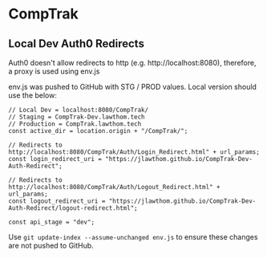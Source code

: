 # CompTrak

## Local Dev Auth0 Redirects
Auth0 doesn't allow redirects to http (e.g. http://localhost:8080), therefore, a proxy is used using env.js

env.js was pushed to GitHub with STG / PROD values. Local version should use the below:

```
// Local Dev = localhost:8080/CompTrak/
// Staging = CompTrak-Dev.lawthom.tech
// Production = CompTrak.lawthom.tech
const active_dir = location.origin + "/CompTrak/";

// Redirects to http://localhost:8080/CompTrak/Auth/Login_Redirect.html" + url_params;
const login_redirect_uri = "https://jlawthom.github.io/CompTrak-Dev-Auth-Redirect";

// Redirects to http://localhost:8080/CompTrak/Auth/Logout_Redirect.html" + url_params;
const logout_redirect_uri = "https://jlawthom.github.io/CompTrak-Dev-Auth-Redirect/logout-redirect.html";

const api_stage = "dev";
```

Use `git update-index --assume-unchanged env.js` to ensure these changes are not pushed to GitHub.